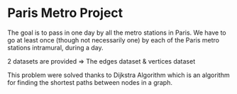 <h1> Paris Metro Project </h1>

The goal is to pass in one day by all the metro stations in Paris. 
We have to go at least once (though not necessarily one) by each of the Paris metro stations intramural, during a day.

2 datasets are provided
=> The edges dataset & vertices dataset

This problem were solved thanks to Dijkstra Algorithm which is an algorithm for finding the shortest paths between nodes in a graph.
